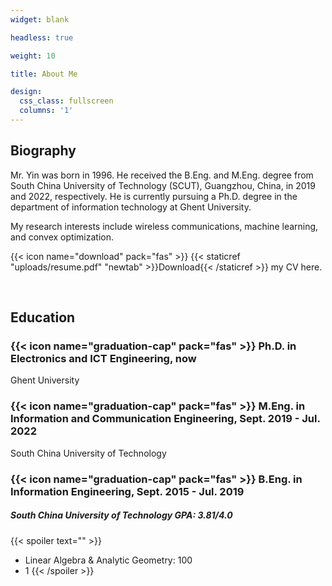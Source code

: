 ```yaml
---
widget: blank

headless: true

weight: 10

title: About Me

design:
  css_class: fullscreen
  columns: '1'
---
```


## **Biography**

Mr. Yin was born in 1996. He received the B.Eng. and M.Eng. degree from South China University of Technology (SCUT), Guangzhou, China, in 2019 and 2022, respectively. He is currently pursuing a Ph.D. degree in the department of information technology at Ghent University.

My research interests include wireless communications, machine learning, and convex optimization.

{{< icon name="download" pack="fas" >}} {{< staticref "uploads/resume.pdf" "newtab" >}}Download{{< /staticref >}} my CV here.

<br>

## **Education**

### {{< icon name="graduation-cap" pack="fas" >}} Ph.D. in **Electronics and ICT Engineering**, now
Ghent University

### {{< icon name="graduation-cap" pack="fas" >}} M.Eng. in **Information and Communication Engineering**, Sept. 2019 - Jul. 2022
South China University of Technology

### {{< icon name="graduation-cap" pack="fas" >}} B.Eng. in **Information Engineering**, Sept. 2015 - Jul. 2019
##### South China University of Technology *GPA: 3.81/4.0*
{{< spoiler text="" >}}
- Linear Algebra & Analytic Geometry: 100 
- 1 
{{< /spoiler >}}
